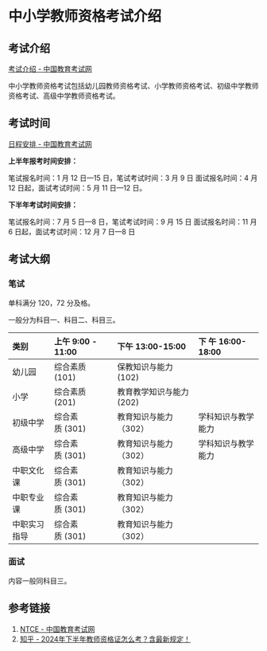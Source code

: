 # 中小学教师资格考试介绍


## 考试介绍

[考试介绍 - 中国教育考试网](https://ntce.neea.edu.cn/html1/folder/1507/1181-1.htm)

中小学教师资格考试包括幼儿园教师资格考试、小学教师资格考试、初级中学教师资格考试、高级中学教师资格考试。

## 考试时间

[日程安排 - 中国教育考试网](https://ntce.neea.edu.cn/html1/folder/1507/1260-1.htm)

**上半年报考时间安排：**

笔试报名时间：1 月 12 日—15 日，笔试考试时间：3 月 9 日
面试报名时间：4 月 12 日起，面试考试时间：5 月 11 日—12 日。

**下半年考试时间安排：**

笔试报名时间：7 月 5 日—8 日，笔试考试时间：9 月 15 日
面试报名时间：11 月 6 日起，面试考试时间：12 月 7 日—8 日

## 考试大纲

### 笔试

单科满分 120，72 分及格。

一般分为科目一、科目二、科目三。

| 类别     | 上午  9:00 - 11:00 | 下午  13:00-15:00 | 下 午  16:00-18:00 |
| :----- | :--------------- | :-------------- | :--------------- |
| 幼儿园    | 综合素质 (101)       | 保教知识与能力 (102)   |                  |
| 小学     | 综合素质 (201)       | 教育教学知识与能力 (202) |                  |
| 初级中学   | 综合素质 (301)       | 教育知识与能力（302）    | 学科知识与教学能力        |
| 高级中学   | 综合素质 (301)       | 教育知识与能力（302）    | 学科知识与教学能力        |
| 中职文化课  | 综合素质 (301)       | 教育知识与能力（302）    |                  |
| 中职专业课  | 综合素质 (301)       | 教育知识与能力（302）    |                  |
| 中职实习指导 | 综合素质 (301)       | 教育知识与能力（302）    |                  |

### 面试

内容一般同科目三。

## 参考链接

1.  [NTCE - 中国教育考试网](https://ntce.neea.edu.cn/)
2. [知乎 - 2024年下半年教师资格证怎么考？含最新规定！](https://zhuanlan.zhihu.com/p/39591509)